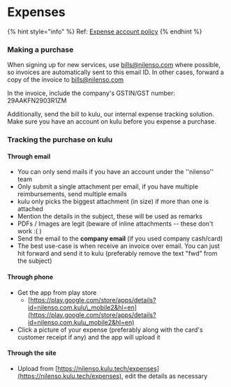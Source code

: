 # Expenses

{% hint style="info" %}
Ref: [Expense account policy](https://app.gitbook.com/@nilenso/s/playbook/~/edit/drafts/-LlF1l1IVjLjKpmIF5fu/policy/expense-account)
{% endhint %}

### Making a purchase <a id="making-a-purchase"></a>

When signing up for new services, use bills@nilenso.com where possible, so invoices are automatically sent to this email ID. In other cases, forward a copy of the invoice to bills@nilenso.com

In the invoice, include the company's GSTIN/GST number: 29AAKFN2903R1ZM

Additionally, send the bill to kulu, our internal expense tracking solution. Make sure you have an account on kulu before you expense a purchase.

### Tracking the purchase on kulu <a id="tracking-the-purchase-on-kulu"></a>

#### Through email <a id="through-email"></a>

* You can only send mails if you have an account under the ''nilenso'' team
* Only submit a single attachment per email, if you have multiple reimbursements, send multiple emails
* kulu only picks the biggest attachment \(in size\) if more than one is attached
* Mention the details in the subject, these will be used as remarks
* PDFs / Images are legit \(beware of inline attachments -- these don't work :\( \)
* Send the email to the **company email** \(if you used company cash/card\)
* The best use-case is when receive an invoice over email. You can just hit forward and send it to kulu \(preferably remove the text "fwd" from the subject\)

#### Through phone <a id="through-phone"></a>

* Get the app from play store 
  * [https://play.google.com/store/apps/details?id=nilenso.com.kulu\_mobile2&hl=en](https://play.google.com/store/apps/details?id=nilenso.com.kulu_mobile2&hl=en)
* Click a picture of your expense \(preferably along with the card's customer receipt if any\) and the app will upload it

#### Through the site <a id="through-the-site"></a>

* Upload from [https://nilenso.kulu.tech/expenses](https://nilenso.kulu.tech/expenses), edit the details as necessary

